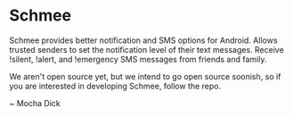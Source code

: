 # Schmee

Schmee provides better notification and SMS options for Android. Allows trusted senders to set the notification level of their text messages.  Receive !silent, !alert, and !emergency SMS messages from friends and family.

We aren't open source yet, but we intend to go open source soonish, so if you are interested in developing Schmee, follow the repo.

~ Mocha Dick